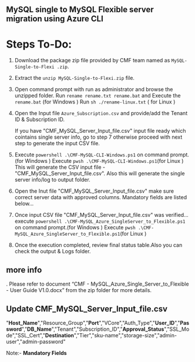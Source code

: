 ## MySQL single to MySQL Flexible server migration using Azure CLI
# Steps To-Do:

1.	Download the package zip file provided by CMF team named as `MySQL-Single-to-Flexi .zip`.

2.	Extract the `unzip MySQL-Single-to-Flexi.zip` file.

3.	Open command prompt with run as administrator and browse the unzipped folder.
	Run `rename rename.txt rename.bat` and Execute the `rename.bat` (for Windows )
	Run `sh ./rename-linux.txt` ( for Linux )

4.	Open the Input file `Azure_Subscription.csv` and provide/add the Tenant ID & Subscription ID.

	If you have "CMF_MySQL_Server_Input_file.csv" input file ready which cointains single server info, go to step 7 
	otherwise proceed with next step to generate the input CSV file.

5. 	Execute `powershell .\CMF-MySQL-CLI-Windows.ps1` on command prompt.(for Windows )
	Execute `pwsh .\CMF-MySQL-CLI-Windows.ps1`(for Linux )
	This will generate the CSV input file - "CMF_MySQL_Server_Input_file.csv".
	Also this will generate the single server info/log to output folder.
   	
6. 	Open the Inut file "CMF_MySQL_Server_Input_file.csv" make sure correct server data with approved columns. 
   	Mandatory fields are listed below...
	
7. 	Once input CSV file "CMF_MySQL_Server_Input_file.csv" was verified...
	execute  `powershell .\CMF-MySQL_Azure_SingleServer_to_Flexible.ps1` on command prompt.(for Windows )
	Execute `pwsh .\CMF-MySQL_Azure_SingleServer_to_Flexible.ps1`(for Linux )

8.	Once the execution completed, review final status table.Also you can check the output & Logs folder.

## more info
. Please refer to document “CMF - MySQL_Azure_Single_Server_to_Flexible - User Guide V1.0.docx” from the zip folder for more details.

## Update CMF_MySQL_Server_Input_file.csv 

"**Host_Name**","Resource_Group","**Port**","VCore","Auth_Type","**User_ID**","**Password**","**DB_Name**","Tenant","Subscription_ID","**Approval_Status**","SSL_Mode","SSL_Cert","**Destination**","Tier","sku-name","storage-size","admin-user","admin-password"

 Note:- **Mandatory Fields** 


